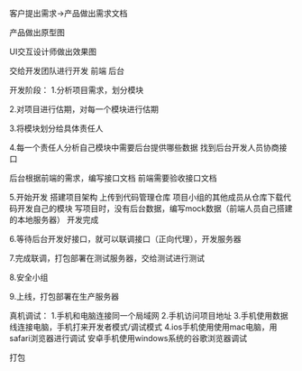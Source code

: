 客户提出需求->产品做出需求文档

产品做出原型图

UI交互设计师做出效果图

交给开发团队进行开发
前端    后台

开发阶段：
1.分析项目需求，划分模块

2.对项目进行估期，对每一个模块进行估期

3.将模块划分给具体责任人

4.每一个责任人分析自己模块中需要后台提供哪些数据
  找到后台开发人员协商接口
  
  后台根据前端的需求，编写接口文档
  前端需要验收接口文档

5.开始开发
    搭建项目架构
    上传到代码管理仓库
    项目小组的其他成员从仓库下载代码开发自己的模块
    写项目时，没有后台数据，编写mock数据（前端人员自己搭建的本地服务器）
开发完成

6.等待后台开发好接口，就可以联调接口（正向代理），开发服务器

7.完成联调，打包部署在测试服务器，交给测试进行测试

8.安全小组

9.上线，打包部署在生产服务器



真机调试：
  1.手机和电脑连接同一个局域网
  2.手机访问项目地址
  3.手机使用数据线连接电脑，手机打来开发者模式/调试模式
  4.ios手机使用使用mac电脑，用safari浏览器进行调试
    安卓手机使用windows系统的谷歌浏览器调试


打包

